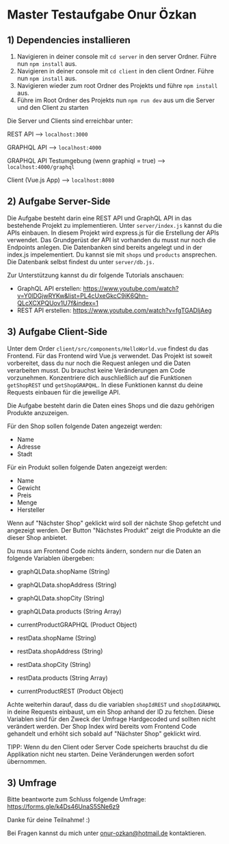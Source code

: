 # Master Testaufgabe Onur Özkan


## 1)  Dependencies installieren
1. Navigieren in deiner console mit `cd server` in den server Ordner. Führe nun `npm install` aus. 
2. Navigieren in deiner console mit `cd client` in den client Ordner. Führe nun `npm install` aus. 
3. Navigieren wieder zum root Ordner des Projekts und führe `npm install` aus.
3. Führe im Root Ordner des Projekts nun `npm run dev` aus um die Server und den Client zu starten

Die Server und Clients sind erreichbar unter:

REST API --> `localhost:3000`

GRAPHQL API --> `localhost:4000`

GRAPHQL API Testumgebung (wenn graphiql = true) --> `localhost:4000/graphql`

Client (Vue.js App) --> `localhost:8080`


## 2)  Aufgabe Server-Side

Die Aufgabe besteht darin eine REST API und GraphQL API in das bestehende Projekt zu implementieren. Unter `server/index.js` kannst du die APIs einbauen. In diesem Projekt wird express.js für die Erstellung der APIs verwendet. Das Grundgerüst der API ist vorhanden du musst nur noch die Endpoints anlegen. Die Datenbanken sind bereits angelegt und in der index.js impelementiert. Du kannst sie mit `shops` und `products` ansprechen. Die Datenbank selbst findest du unter `server/db.js.` 

Zur Unterstützung kannst du dir folgende Tutorials anschauen:

- GraphQL API erstellen: https://www.youtube.com/watch?v=Y0lDGjwRYKw&list=PL4cUxeGkcC9iK6Qhn-QLcXCXPQUov1U7f&index=1
- REST API erstellen:  https://www.youtube.com/watch?v=fgTGADljAeg

## 3)  Aufgabe Client-Side

Unter dem Order `client/src/components/HelloWorld.vue` findest du das Frontend. Für das Frontend wird Vue.js verwendet. Das Projekt ist soweit vorbereitet, dass du nur noch die Request anlegen und die Daten verarbeiten musst. Du brauchst keine Veränderungen am Code vorzunehmen. Konzentriere dich auschließlich auf die Funktionen `getShopREST` und `getShopGRAPQHL`. In diese Funktionen kannst du deine Requests einbauen für die jeweilige API.

Die Aufgabe besteht darin die Daten eines Shops und die dazu gehörigen Produkte anzuzeigen.

Für den Shop sollen folgende Daten angezeigt werden:

- Name
- Adresse
- Stadt

Für ein Produkt sollen folgende Daten angezeigt werden:

- Name
- Gewicht
- Preis
- Menge
- Hersteller

Wenn auf "Nächster Shop" geklickt wird soll der nächste Shop gefetcht und angezeigt werden. Der Button "Nächstes Produkt" zeigt die Produkte an die dieser Shop anbietet.

Du muss am Frontend Code nichts ändern, sondern nur die Daten an folgende Variablen übergeben:

- graphQLData.shopName (String)
- graphQLData.shopAddress (String)
- graphQLData.shopCity (String)
- graphQLData.products (String Array)
- currentProductGRAPHQL (Product Object)

- restData.shopName (String)
- restData.shopAddress (String)
- restData.shopCity (String)
- restData.products (String Array)
- currentProductREST (Product Object)

Achte weiterhin darauf, dass du die variablen `shopIdREST` und `shopIdGRAPHQL` in deine Requests einbaust, um ein Shop anhand der ID zu fetchen. Diese Variablen sind für den Zweck der Umfrage Hardgecoded und sollten nicht verändert werden. Der Shop Index wird bereits vom Frontend Code gehandelt und erhöht sich sobald auf "Nächster Shop" geklickt wird.

TIPP: Wenn du den Client oder Server Code speicherts brauchst du die Applikation nicht neu starten. Deine Veränderungen werden sofort übernommen.

## 3) Umfrage

Bitte beantworte zum Schluss folgende Umfrage: https://forms.gle/k4Ds46UnaS5SNe6z9

Danke für deine Teilnahme! :)

Bei Fragen kannst du mich unter onur-ozkan@hotmail.de kontaktieren.

